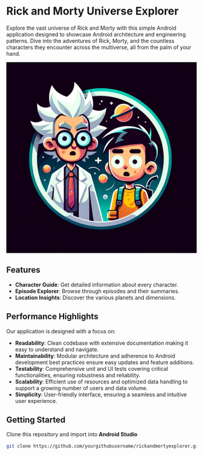 # Rick and Morty Universe Explorer

Explore the vast universe of Rick and Morty with this simple Android application designed to showcase Android architecture and engineering patterns. Dive into the adventures of Rick, Morty, and the countless characters they encounter across the multiverse, all from the palm of your hand.

![Your Image Placeholder](/readme_logo.webp)

## Features

- **Character Guide**: Get detailed information about every character.
- **Episode Explorer**: Browse through episodes and their summaries.
- **Location Insights**: Discover the various planets and dimensions.

## Performance Highlights

Our application is designed with a focus on:
- **Readability**: Clean codebase with extensive documentation making it easy to understand and navigate.
- **Maintainability**: Modular architecture and adherence to Android development best practices ensure easy updates and feature additions.
- **Testability**: Comprehensive unit and UI tests covering critical functionalities, ensuring robustness and reliability.
- **Scalability**: Efficient use of resources and optimized data handling to support a growing number of users and data volume.
- **Simplicity**: User-friendly interface, ensuring a seamless and intuitive user experience.

## Getting Started

Clone this repository and import into **Android Studio**

```bash
git clone https://github.com/yourgithubusername/rickandmortyexplorer.git

